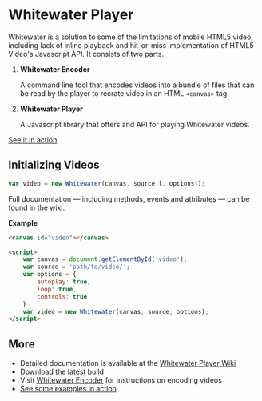 # Whitewater Player

Whitewater is a solution to some of the limitations of mobile HTML5 video, including lack of inline playback and hit-or-miss implementation of HTML5 Video's Javascript API. It consists of two parts.

1. **Whitewater Encoder**
   
   A command line tool that encodes videos into a bundle of files that can be read by the player to recrate video in an HTML `<canvas>` tag.

2. **Whitewater Player**
   
   A Javascript library that offers and API for playing Whitewater videos.

[See it in action](https://samiare.github.io/whitewater-player).


## Initializing Videos

```javascript
var video = new Whitewater(canvas, source [, options]);
```

Full documentation — including methods, events and attributes — can be found in [the wiki](https://github.com/samiare/whitewater-player/wiki).

**Example**

```html
<canvas id="video"></canvas>

<script>
    var canvas = document.getElementById('video');
    var source = 'path/to/video/';
    var options = {
        autoplay: true,
        loop: true,
        controls: true
    }
    var video = new Whitewater(canvas, source, options);
</script>
```

## More

* Detailed documentation is available at the [Whitewater Player Wiki](https://github.com/samiare/whitewater-player/wiki)
* Download the [latest build](https://github.com/samiare/whitewater-player/releases/latest)
* Visit [Whitewater Encoder](https://github.com/samiare/whitewater-encoder) for instructions on encoding videos
* [See some examples in action](https://samiare.github.io/whitewater-player/)
